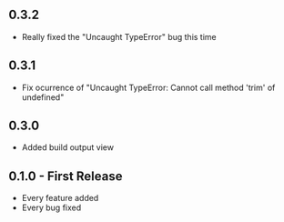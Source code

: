 ## 0.3.2
* Really fixed the "Uncaught TypeError" bug this time

## 0.3.1
* Fix ocurrence of "Uncaught TypeError: Cannot call method 'trim' of undefined"

## 0.3.0
* Added build output view

## 0.1.0 - First Release
* Every feature added
* Every bug fixed
